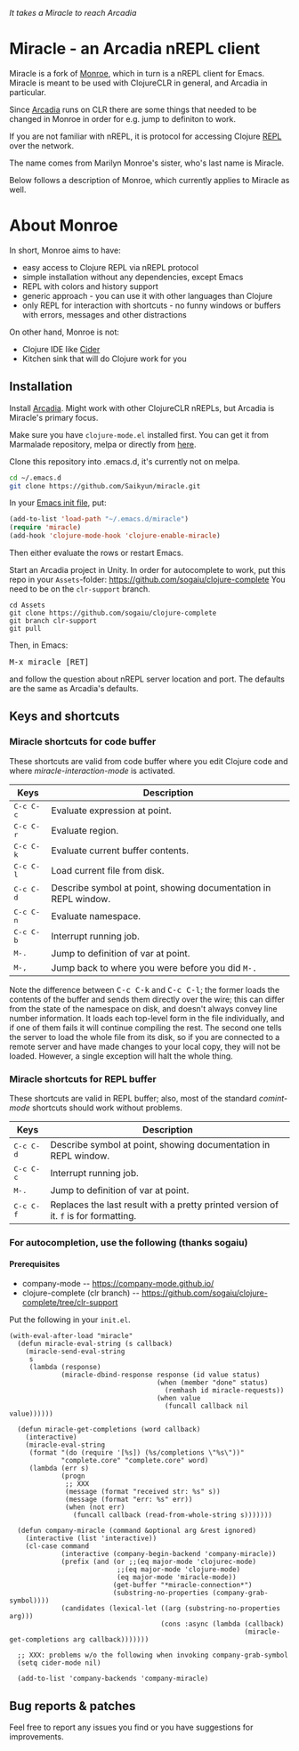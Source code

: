 _It takes a Miracle to reach Arcadia_

# Miracle - an Arcadia nREPL client
Miracle is a fork of [Monroe](https://github.com/sanel/monroe), which in turn is a nREPL client for Emacs. Miracle is meant to be used with ClojureCLR in general, and Arcadia in particular.

Since [Arcadia](https://github.com/arcadia-unity/Arcadia) runs on CLR there are some things that needed to be changed in Monroe in order for e.g. jump to definiton to work.

If you are not familiar with nREPL, it is protocol for accessing
Clojure [REPL](http://en.wikipedia.org/wiki/Read-eval-print_loop) over
the network.

The name comes from Marilyn Monroe's sister, who's last name is Miracle.

Below follows a description of Monroe, which currently applies to Miracle as well.

# About Monroe

In short, Monroe aims to have:

* easy access to Clojure REPL via nREPL protocol
* simple installation without any dependencies, except Emacs
* REPL with colors and history support
* generic approach - you can use it with other languages than Clojure
* only REPL for interaction with shortcuts - no funny windows or buffers with errors,
  messages and other distractions

On other hand, Monroe is not:

* Clojure IDE like [Cider](https://github.com/clojure-emacs/cider)
* Kitchen sink that will do Clojure work for you

## Installation

Install [Arcadia](https://github.com/arcadia-unity/Arcadia). Might work with other ClojureCLR nREPLs, but Arcadia is Miracle's primary focus.

Make sure you have `clojure-mode.el` installed first. You can get it
from Marmalade repository, melpa or directly from
[here](https://github.com/clojure-emacs/clojure-mode).

Clone this repository into .emacs.d, it's currently not on melpa.
```sh
cd ~/.emacs.d
git clone https://github.com/Saikyun/miracle.git
```

In your [Emacs init file](https://www.gnu.org/software/emacs/manual/html_node/emacs/Init-File.html), put:

```el
(add-to-list 'load-path "~/.emacs.d/miracle")
(require 'miracle)
(add-hook 'clojure-mode-hook 'clojure-enable-miracle)
```

Then either evaluate the rows or restart Emacs.

Start an Arcadia project in Unity. In order for autocomplete to work, put this repo in your `Assets`-folder: https://github.com/sogaiu/clojure-complete
You need to be on the `clr-support` branch.

```
cd Assets
git clone https://github.com/sogaiu/clojure-complete
git branch clr-support
git pull
```

Then, in Emacs:

<kbd>M-x miracle [RET]</kbd>

and follow the question about nREPL server location and port. The defaults are the same as Arcadia's defaults.

## Keys and shortcuts

### Miracle shortcuts for code buffer

These shortcuts are valid from code buffer where you edit Clojure
code and where *miracle-interaction-mode* is activated.

Keys                | Description
--------------------|----------------------------
<kbd>C-c C-c</kbd>  | Evaluate expression at point.
<kbd>C-c C-r</kbd>  | Evaluate region.
<kbd>C-c C-k</kbd>  | Evaluate current buffer contents.
<kbd>C-c C-l</kbd>  | Load current file from disk.
<kbd>C-c C-d</kbd>  | Describe symbol at point, showing documentation in REPL window.
<kbd>C-c C-n</kbd>  | Evaluate namespace.
<kbd>C-c C-b</kbd>  | Interrupt running job.
<kbd>M-.</kbd>      | Jump to definition of var at point.
<kbd>M-,</kbd>      | Jump back to where you were before you did `M-.`

Note the difference between <kbd>C-c C-k</kbd> and <kbd>C-c C-l</kbd>;
the former loads the contents of the buffer and sends them directly
over the wire; this can differ from the state of the namespace on
disk, and doesn't always convey line number information. It loads each
top-level form in the file individually, and if one of them fails it
will continue compiling the rest. The second one tells the server to
load the whole file from its disk, so if you are connected to a remote
server and have made changes to your local copy, they will not be
loaded. However, a single exception will halt the whole thing.

### Miracle shortcuts for REPL buffer

These shortcuts are valid in REPL buffer; also, most of the standard
*comint-mode* shortcuts should work without problems.

Keys                | Description
--------------------|----------------------------
<kbd>C-c C-d</kbd>  | Describe symbol at point, showing documentation in REPL window.
<kbd>C-c C-c</kbd>  | Interrupt running job.
<kbd>M-.</kbd>      | Jump to definition of var at point.
<kbd>C-c C-f</kbd>  | Replaces the last result with a pretty printed version of it. `f` is for formatting.

###  For autocompletion, use the following (thanks sogaiu)
#### Prerequisites

- company-mode -- https://company-mode.github.io/
- clojure-complete (clr branch) -- https://github.com/sogaiu/clojure-complete/tree/clr-support

Put the following in your `init.el`.

```
(with-eval-after-load "miracle"
  (defun miracle-eval-string (s callback)
    (miracle-send-eval-string
     s
     (lambda (response)
             (miracle-dbind-response response (id value status)
                                     (when (member "done" status)
                                       (remhash id miracle-requests))
                                     (when value
                                       (funcall callback nil value))))))

  (defun miracle-get-completions (word callback)
    (interactive)
    (miracle-eval-string
     (format "(do (require '[%s]) (%s/completions \"%s\"))"
             "complete.core" "complete.core" word)
     (lambda (err s)
             (progn
              ;; XXX
              (message (format "received str: %s" s))
              (message (format "err: %s" err))
              (when (not err)
                (funcall callback (read-from-whole-string s)))))))

  (defun company-miracle (command &optional arg &rest ignored)
    (interactive (list 'interactive))
    (cl-case command
             (interactive (company-begin-backend 'company-miracle))
             (prefix (and (or ;;(eq major-mode 'clojurec-mode)
                           ;;(eq major-mode 'clojure-mode)
                           (eq major-mode 'miracle-mode))
                          (get-buffer "*miracle-connection*")
                          (substring-no-properties (company-grab-symbol))))
             (candidates (lexical-let ((arg (substring-no-properties arg)))
                                      (cons :async (lambda (callback)
                                                           (miracle-get-completions arg callback)))))))

  ;; XXX: problems w/o the following when invoking company-grab-symbol
  (setq cider-mode nil)

  (add-to-list 'company-backends 'company-miracle)
```


## Bug reports & patches

Feel free to report any issues you find or you have suggestions for improvements.
